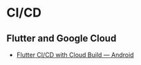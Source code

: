 # CI/CD

## Flutter and Google Cloud

* [Flutter CI/CD with Cloud Build — Android](https://medium.com/@lidemin/flutter-ci-cd-with-cloud-build-android-9cd12ade8306)


